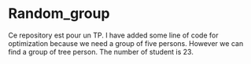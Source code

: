 # Random_group
Ce repository est pour un TP. 
I have added some line of code for optimization because we need a group of five persons. However we can find a group of tree person. The number of student is 23.
